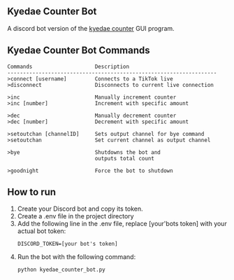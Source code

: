 ## Kyedae Counter Bot
A discord bot version of the [kyedae counter](https://github.com/Genrevvv/kyedae_counter) GUI program.

##  Kyedae Counter Bot Commands
```
Commands                    Description
-------------------------------------------------------------------
>connect [username]         Connects to a TikTok live
>disconnect                 Disconnects to current live connection

>inc                        Manually increment counter
>inc [number]               Increment with specific amount
       
>dec                        Manually decrement counter
>dec [number]               Decrement with specific amount

>setoutchan [channelID]     Sets output channel for bye command
>setoutchan                 Set current channel as output channel

>bye                        Shutdowns the bot and 
                            outputs total count

>goodnight                  Force the bot to shutdown
```
## How to run
1. Create your Discord bot and copy its token.
2. Create a .env file in the project directory
3. Add the following line in the .env file, replace [your'bots token] with your actual bot token:
   ```
   DISCORD_TOKEN=[your bot's token]
5. Run the bot with the following command:
   ```
   python kyedae_counter_bot.py

